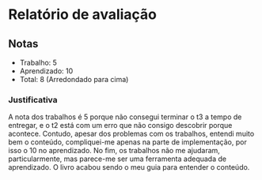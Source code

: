 # Relatório de avaliação

## Notas
- Trabalho: 5
- Aprendizado: 10
- Total: 8 (Arredondado para cima)

### Justificativa
A nota dos trabalhos é 5 porque não consegui terminar
o t3 a tempo de entregar, e o t2 está com um erro que não consigo descobrir porque acontece.
Contudo, apesar dos problemas com os trabalhos, entendi muito bem o conteúdo, compliquei-me
apenas na parte de implementação, por isso o 10 no aprendizado. No fim, os trabalhos não me ajudaram,
particularmente, mas parece-me ser uma ferramenta adequada de aprendizado. O livro acabou sendo
o meu guia para entender o conteúdo.

